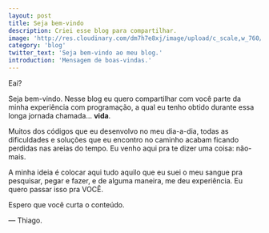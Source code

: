 ```yaml
---
layout: post
title: Seja bem-vindo
description: Criei esse blog para compartilhar.
image: 'http://res.cloudinary.com/dm7h7e8xj/image/upload/c_scale,w_760/v1504807239/morpheus_xdzgg1.jpg'
category: 'blog'
twitter_text: 'Seja bem-vindo ao meu blog.'
introduction: 'Mensagem de boas-vindas.'
---
```


Eaí?

Seja bem-vindo. Nesse blog eu quero compartilhar com você parte da minha 
experiência com programação, a qual eu tenho obtido durante essa longa jornada 
chamada... **vida**.

Muitos dos códigos que eu desenvolvo no meu dia-a-dia, todas as dificuldades e 
soluções que eu encontro no caminho acabam ficando perdidas nas areias do 
tempo. Eu venho aqui pra te dizer uma coisa: não-mais.

A minha ideia é colocar aqui tudo aquilo que eu suei o meu sangue pra pesquisar, 
pegar e fazer, e de alguma maneira, me deu experiência. Eu quero passar isso pra 
VOCÊ.

Espero que você curta o conteúdo.

— Thiago.
